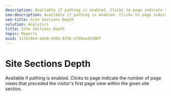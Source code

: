 ```yaml
---
description: Available if pathing is enabled. Clicks to page indicate the number of page views that preceded the visitor's first page view within the given site section.
seo-description: Available if pathing is enabled. Clicks to page indicate the number of page views that preceded the visitor's first page view within the given site section.
seo-title: Site Sections Depth
solution: Analytics
title: Site Sections Depth
topic: Reports
uuid: 117ec0ed-ade0-4382-8756-d7d5ea3530bf
---
```


# Site Sections Depth

Available if pathing is enabled. Clicks to page indicate the number of page views that preceded the visitor's first page view within the given site section.


